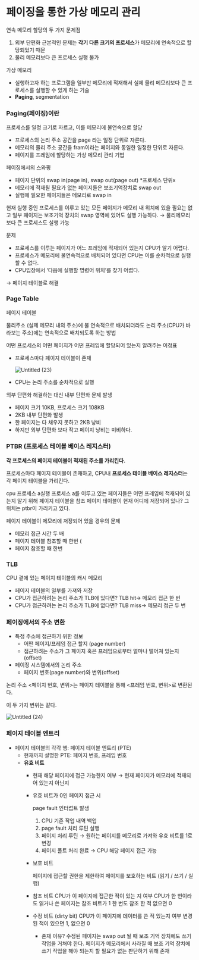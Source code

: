 # 페이징을 통한 가상 메모리 관리

연속 메모리 할당의 두 가지 문제점 

1. 외부 단편화
근본적인 문제는 **각기 다른 크기의 프로세스**가 메모리에 연속적으로 할당되었기 때문
2. 물리 메모리보다 큰 프로세스 실행 불가 

가상 메모리 

- 실행하고자 하는 프로그램을 일부만 메모리에 적재해서 실제 물리 메모리보다 큰 프로세스를 실행할 수 있게 하는 기술
- **Paging**, segmentation

### Paging(페이징)이란

프로세스를 일정 크기로 자르고, 이를 메모리에 불연속으로 할당 

- 프로세스의 논리 주소 공간을 page 라는 일정 단위로 자른다.
- 메모리의 물리 주소 공간을 fram이라는 페이지와 동일한 일정한 단위로 자른다.
- 페이지를 프레임에 할당하는 가상 메모리 관리 기법

페이징에서의 스와핑

- 페이지 단위의 swap in(page in), swap out(page out) 
*프로세스 단위x
- 메모리에 적재될 필요가 없는 페이지들은 보조기억장치로 swap out
- 실행에 필요한 페이지들은 메모리로  swap in

현재 실행 중인 프로세스를 이루고 있는 모든 페이지가 메모리 내 위치에 있을 필요는 없고 일부 페이지는 보조기억 장치의 swap 영역에 있어도 실행 가능하다. → 물리메모리보다 큰 프로세스도 실행 가능 

문제 

- 프로세스를 이루는 페이지가 어느 프레임에 적재되어 있는지 CPU가 알기 어렵다.
- 프로세스가 메모리에 불연속적으로 배치되어 있다면 CPU는 이를 순차적으로 실행할 수 없다.
- CPU입장에서 ‘다음에 실행할 명령어 위치’를 찾기 어렵다.

→ 페이지 테이블로 해결

### Page Table

페이지 테이블

물리주소 (실제 메모리 내의 주소)에 불 연속적으로 배치되더라도 논리 주소(CPU가 바라보는 주소)에는 연속적으로 배치되도록 하는 방법  

어떤 프로세스의 어떤 페이지가 어떤 프레임에 할당되어 있는지 알려주는 이정표 

- 프로세스마다 페이지 테이블이 존재
    
    ![Untitled (23)](https://user-images.githubusercontent.com/79884004/236963007-1e038faa-6b1b-4fad-9afa-76de326592ec.png)
    
- CPU는 논리 주소를 순차적으로 실행

외부 단편화 해결하는 대신 내부 단편화 문제 발생

- 페이지 크기 10KB, 프로세스 크기 108KB
- 2KB 내부 단편화 발생
- 한 페이지는 다 채우지 못하고 2KB 낭비
- 하지만 외부 단편화 보다 작고 페이지 낭비는 미비하다.

### PTBR (**프로세스 테이블 베이스 레지스터**)

**각 프로세스의 페이지 테이블이 적재된 주소를 가리킨다.**

프로세스마다 페이지 테이블이 존재하고, CPU내 **프로세스 테이블 베이스 레지스터**는 각 페이지 테이블을 가리킨다. 

cpu 프로세스 a실행 프로세스 a를 이루고 있는 페이지들은 어떤 프레임에 적재되어 있는지 알기 위해 페이지 테이블을 참조 페이지 테이블이 현재 어디에 저장되어 있나? 그 위치는 ptbr이 가리키고 있다.

페이지 테이블이 메모리에 저장되어 있을 경우의 문제

- 메모리 접근 시간 두 배
- 페이지 테이블 참조할 때 한번 (
- 페이지 참조할 때 한번

### TLB

CPU 곁에 있는 페이지 테이블의 캐시 메모리 

- 페이지 테이블의 일부를 가져와 저장
- CPU가 접근하려는 논리 주소가 TLB에 있다면? 
TLB hit→ 메모리 접근 한 번
- CPU가 접근하려는 논리 주소가 TLB에 없다면? 
TLB miss→ 메모리 접근 두 번

### 페이징에서의 주소 변환

- 특정 주소에 접근하기 위한 정보
    - 어떤 페이지/프레임 접근 할지 (page number)
    - 접근하려는 주소가 그 페이지 혹은 프레임으로부터 얼마나 떨어져 있는지 (offset)
- 페이징 시스템에서의 논리 주소
    - 페이지 번호(page number)와 변위(offset)

논리 주소 <페이지 번호, 변위>는 페이지 테이블을 통해 <프레임 번호, 변위>로 변환된다. 

이 두 가지 변위는 같다.

![Untitled (24)](https://user-images.githubusercontent.com/79884004/236963011-9e3ac07d-51cb-45ea-bb43-6e12b1c0dd21.png)

### 페이지 테이블 엔트리

- 페이지 테이블의 각각 행: 페이지 테이블 엔트리 (PTE)
    - 현재까지 설명한 PTE:  페이지 번호, 프레임 번호
    - **유효 비트**
        - 현재 해당 페이지에 접근 가능한지 여부
        → 현재 페이지가 메모리에 적재되어 있는지 아닌지
        - 유효 비트가 0인 페이지 접근 시
            
            page fault 인터럽트 발생
            
            1. CPU 기존 작업 내역 백업
            2. page fault 처리 루틴 실행
            3. 페이지 처리 루틴 → 원하는 페이지를 메모리로 가져와 유효 비트를 1로 변경
            4. 페이지 폴트 처리 완료 → CPU 해당 페이지 접근 가능
        - 보호 비트
            
            페이지에 접근할 권한을 제한하여 페이지를 보호하는 비트 (읽기 / 쓰기 / 실행)
            
        - 참조 비트 
        CPU가 이 페이지에 접근한 적이 있는 지 여부
        CPU가 한 번이라도 읽거나 쓴 페이지는 참조 비트가 1
        한 번도 참조 한 적 없으면 0
        - 수정 비트 (dirty bit)
        CPU가 이 페이지에 데이터를 쓴 적 있는지 여부
        변경된 적이 있으면 1, 없으면 0
            - 존재 이유?
            수정된 페이지는 swap out 될 때 보조 기억 장치에도 쓰기 작업을 거쳐야 한다. 
            페이지가 메모리에서 사라질 때 보조 기억 장치에 쓰기 작업을 해야 되는지 할 필요가 없는 판단하기 위해 존재
